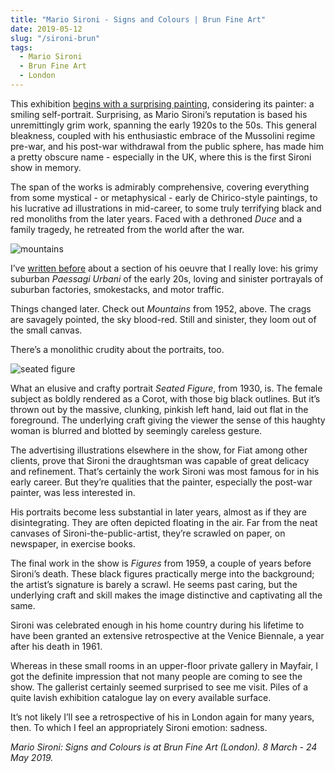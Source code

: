 ```yaml
---
title: "Mario Sironi - Signs and Colours | Brun Fine Art"
date: 2019-05-12
slug: "/sironi-brun"
tags:
  - Mario Sironi
  - Brun Fine Art
  - London
---
```


This exhibition [begins with a surprising painting](https://brunfineart.com/exhibitions/26/overview/), considering its painter: a smiling self-portrait. Surprising, as Mario Sironi’s reputation is based his unremittingly grim work, spanning the early 1920s to the 50s. This general bleakness, coupled with his enthusiastic embrace of the Mussolini regime pre-war, and his post-war withdrawal from the public sphere, has made him a pretty obscure name - especially in the UK, where this is the first Sironi show in memory.

The span of the works is admirably comprehensive, covering everything from some mystical - or metaphysical - early de Chirico-style paintings, to his lucrative ad illustrations in mid-career, to some truly terrifying black and red monoliths from the later years. Faced with a dethroned *Duce* and a family tragedy, he retreated from the world after the war.

![mountains](/sironi-brun-1.jpg)

I’ve [written before](http://artangled.com/2018/02/18/sironi-estorick/) about a section of his oeuvre that I really love: his grimy suburban *Paessagi Urbani* of the early 20s, loving and sinister portrayals of suburban factories, smokestacks, and motor traffic.

Things changed later. Check out *Mountains* from 1952, above. The crags are savagely pointed, the sky blood-red. Still and sinister, they loom out of the small canvas.

There’s a monolithic crudity about the portraits, too.

![seated figure](/sironi-brun-2.jpg)

What an elusive and crafty portrait *Seated Figure*, from 1930, is. The female subject as boldly rendered as a Corot, with those big black outlines. But it’s thrown out by the massive, clunking, pinkish left hand, laid out flat in the foreground. The underlying craft giving the viewer the sense of this haughty woman is blurred and blotted by seemingly careless gesture.

The advertising illustrations elsewhere in the show, for Fiat among other clients, prove that Sironi the draughtsman was capable of great delicacy and refinement. That’s certainly the work Sironi was most famous for in his early career. But they’re qualities that the painter, especially the post-war painter, was less interested in.

His portraits become less substantial in later years, almost as if they are disintegrating. They are often depicted floating in the air. Far from the neat canvases of Sironi-the-public-artist, they’re scrawled on paper, on newspaper, in exercise books.

The final work in the show is *Figures* from 1959, a couple of years before Sironi’s death. These black figures practically merge into the background; the artist’s signature is barely a scrawl. He seems past caring, but the underlying craft and skill makes the image distinctive and captivating all the same.

Sironi was celebrated enough in his home country during his lifetime to have been granted an extensive retrospective at the Venice Biennale, a year after his death in 1961.

Whereas in these small rooms in an upper-floor private gallery in Mayfair, I got the definite impression that not many people are coming to see the show. The gallerist certainly seemed surprised to see me visit. Piles of a quite lavish exhibition catalogue lay on every available surface.

It’s not likely I’ll see a retrospective of his in London again for many years, then. To which I feel an appropriately Sironi emotion: sadness.

*Mario Sironi: Signs and Colours is at Brun Fine Art (London). 8 March - 24 May 2019.*
